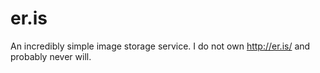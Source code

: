# er.is
An incredibly simple image storage service.
I do not own http://er.is/ and probably never will.
